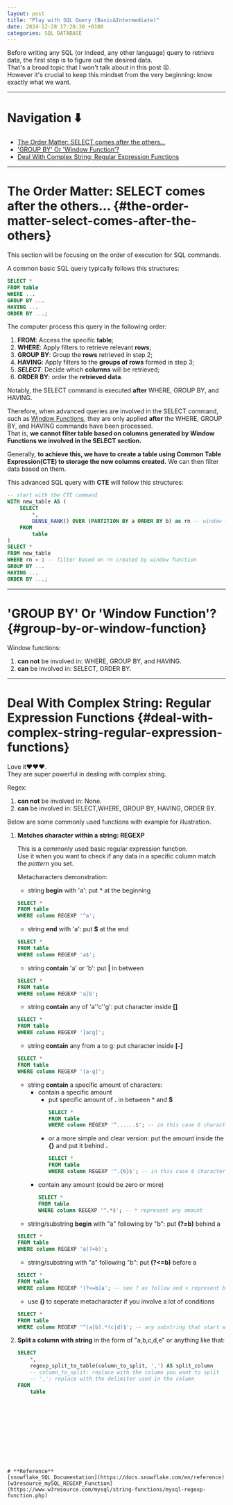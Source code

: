 ```yaml
---
layout: post
title: "Play with SQL Query (Basic&Intermediate)"
date: 2024-12-28 17:28:30 +0100
categories: SQL DATABASE
---
```


Before writing any SQL (or indeed, any other language) query to retrieve data, the first step is to figure out the desired data.   
That's a broad topic that I won't talk about in this post 😣.   
However it's crucial to keep this mindset from the very beginning: know exactly what we want.  

---

# Navigation ⬇️
- [The Order Matter: SELECT comes after the others...](#the-order-matter-select-comes-after-the-others)
- ['GROUP BY' Or 'Window Function'?](#group-by-or-window-function)
- [Deal With Complex String: Regular Expression Functions](#deal-with-complex-string-regular-expression-functions)

---

# The Order Matter: SELECT comes after the others... {#the-order-matter-select-comes-after-the-others}

This section will be focusing on the order of execution for SQL commands.   

A common basic SQL query typically follows this structures:
```SQL
SELECT *
FROM table
WHERE ...
GROUP BY ...
HAVING ...
ORDER BY ...;
```
  
The computer process this query in the following order:
1. **FROM**: Access the specific **table**;
2. **WHERE**: Apply filters to retrieve relevant **rows**;
3. **GROUP BY**: Group the **rows** retrieved in step 2;
4. **HAVING**: Apply filters to the **groups of rows** formed in step 3;
5. ***SELECT***: Decide which **columns** will be retrieved;
6. **ORDER BY**: order the **retrieved data**.

Notably, the SELECT command is executed **after** WHERE, GROUP BY, and HAVING.   
  
Therefore, when advanced queries are involved in the SELECT command, such as [Window Functions](#group-by-or-window-function), they are only applied **after** the WHERE, GROUP BY, and HAVING commands have been processed.   
That is, **we cannot filter table based on columns generated by Window Functions we involved in the SELECT section.**

Generally, **to achieve this, we have to create a table using Common Table Expression(CTE) to storage the new columns created.** We can then filter data based on them.    

This advanced SQL query with **CTE** will follow this structures:
```SQL
-- start with the CTE command
WITH new_table AS ( 
    SELECT 
        *,
        DENSE_RANK() OVER (PARTITION BY a ORDER BY b) as rn -- window function
    FROM
        table
)
SELECT *
FROM new_table
WHERE rn = 1 -- filter based on rn created by window function
GROUP BY ...
HAVING ...
ORDER BY ...;
```

---

# 'GROUP BY' Or 'Window Function'? {#group-by-or-window-function} 

Window functions:
1. **can not** be involved in: WHERE, GROUP BY, and HAVING.
2. **can** be involved in: SELECT, ORDER BY.
 




---

# Deal With Complex String: Regular Expression Functions {#deal-with-complex-string-regular-expression-functions}

Love it♥️♥️♥️.  
They are super powerful in dealing with complex string.   

Regex:
1. **can not** be involved in: None.
2. **can** be involved in: SELECT,WHERE, GROUP BY, HAVING, ORDER BY.   
 
Below are some commonly used functions with example for illustration.

1. **Matches character within a string: REGEXP**

    This is a commonly used basic regular expression function.    
    Use it when you want to check if any data in a specific column match the *pattern* you set.

    Metacharacters demonstration:
    - string **begin** with 'a': put **^** at the beginning
    ```SQL
    SELECT *
    FROM table
    WHERE column REGEXP '^a';
    ```
    - string **end** with 'a': put **$** at the end
    ```SQL
    SELECT *
    FROM table
    WHERE column REGEXP 'a$';
    ```
    - string **contain** 'a' or 'b': put **|** in between
    ```SQL
    SELECT *
    FROM table
    WHERE column REGEXP 'a|b';
    ```
    - string **contain** any of 'a''c''g': put character inside **[]**
    ```SQL
    SELECT *
    FROM table
    WHERE column REGEXP '[acg]';
    ```
    - string **contain** any from a to g: put character inside **[-]**
    ```SQL
    SELECT *
    FROM table
    WHERE column REGEXP '[a-g]';
    ```
    - string **contain** a specific amount of characters: 
        - contain a specific amount
            - put specific amount of **.** in between **^** and **$**
                ```SQL
                SELECT *
                FROM table
                WHERE column REGEXP '^......$'; -- in this case 6 characters
                ```
            - or a more simple and clear version: put the amount inside the **{}** and put it behind **.**
                ```SQL
                SELECT *
                FROM table
                WHERE column REGEXP '^.{6}$'; -- in this case 6 characters
                ```
        - contain any amount (could be zero or more)
            ```SQL
            SELECT *
            FROM table
            WHERE column REGEXP '^.*$'; -- * represent any amount
            ```
    - string/substring **begin** with "a" following by "b": put **(?=b)** behind a
    ```SQL
    SELECT *
    FROM table
    WHERE column REGEXP 'a(?=b)';
    ```
    - string/substring with "a" following "b": put **(?<=b)** before a
    ```SQL
    SELECT *
    FROM table
    WHERE column REGEXP '(?<=b)a'; -- see ? as follow and < represent backward
    ``` 
    - use **()** to seperate metacharacter if you involve a lot of conditions
    ```SQL
    SELECT *
    FROM table
    WHERE column REGEXP '^(a|b).*(c|d)$'; -- any substring that start with a or b, and end with c or d
    ```


2. **Split a column with string** in the form of "a,b,c,d,e" or anything like that:
    ```SQL
    SELECT
        *,
        regexp_split_to_table(column_to_split, ',') AS split_column
        -- column_to_split: replace with the column you want to split
        -- ',': replace with the delimiter used in the column
    FROM
        table
```











# **Reference**
[snowflake_SQL_Documentation](https://docs.snowflake.com/en/reference)
[w3resource_mySQL_REGEXP_Function](https://www.w3resource.com/mysql/string-functions/mysql-regexp-function.php)